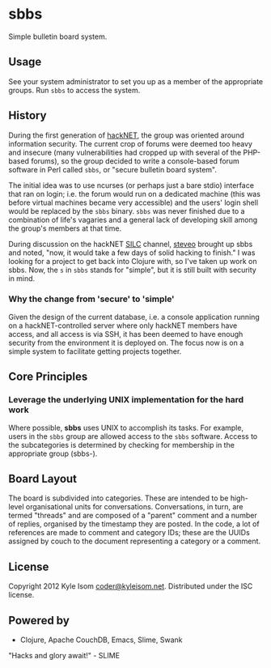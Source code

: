 # sbbs

Simple bulletin board system.

## Usage
See your system administrator to set you up as a member of the
appropriate groups. Run `sbbs` to access the system.

## History
During the first generation of [hackNET](http://www.hack-net.org), the
group was oriented around information security. The current crop of
forums were deemed too heavy and insecure (many vulnerabilities had
cropped up with several of the PHP-based forums), so the group decided
to write a console-based forum software in Perl called `sbbs`, or 
"secure bulletin board system".

The initial idea was to use ncurses (or perhaps just a bare stdio)
interface that ran on login; i.e. the forum would run on a dedicated
machine (this was before virtual machines became very accessible) and
the users' login shell would be replaced by the `sbbs` binary. `sbbs`
was never finished due to a combination of life's vagaries and a
general lack of developing skill among the group's members at that time.

During discussion on the hackNET [SILC](http://www.silc.org) channel, 
[steveo](http://saolsen.github.com) brought up sbbs and noted, "now,
it would take a few days of solid hacking to finish." I was looking
for a project to get back into Clojure with, so I've taken up work on
sbbs. Now, the `s` in `sbbs` stands for "simple", but it is still
built with security in mind.

### Why the change from 'secure' to 'simple'
Given the design of the current database, i.e. a console application running
on a hackNET-controlled server where only hackNET members have access, and
all access is via SSH, it has been deemed to have enough security from the
environment it is deployed on. The focus now is on a simple system to facilitate
getting projects together.

## Core Principles

### Leverage the underlying UNIX implementation for the hard work
Where possible, **sbbs** uses UNIX to accomplish its tasks. For
example, users in the `sbbs` group are allowed access to the `sbbs`
software. Access to the subcategories is determined by checking for
membership in the appropriate group (sbbs-<category-name>).

## Board Layout
The board is subdivided into categories. These are intended to be high-level
organisational units for conversations. Conversations, in turn, are termed
"threads" and are composed of a "parent" comment and a number of replies,
organised by the timestamp they are posted. In the code, a lot of references 
are made to comment and category IDs; these are the UUIDs assigned by couch
to the document representing a category or a comment.

## License

Copyright 2012 Kyle Isom <coder@kyleisom.net>. 
Distributed under the ISC license.

## Powered by
* Clojure, Apache CouchDB, Emacs, Slime, Swank

"Hacks and glory await!" - SLIME
